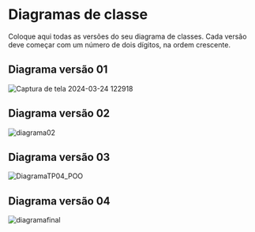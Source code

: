 # Diagramas de classe
Coloque aqui todas as versões do seu diagrama de classes. Cada versão deve começar com um número de dois dígitos, na ordem crescente.

## Diagrama versão 01

![Captura de tela 2024-03-24 122918](https://github.com/DisciplinasProgramacao/poo-tp-2024-1-nao-importa/assets/127231260/9fa4eb26-4c09-483e-b089-19e049738e9e)

## Diagrama versão 02

![diagrama02](https://github.com/DisciplinasProgramacao/poo-tp-2024-1-nao-importa/assets/127527707/ab049e57-3110-4975-ab43-677515228808)

## Diagrama versão 03

![DiagramaTP04_POO](https://github.com/DisciplinasProgramacao/poo-tp-2024-1-nao-importa/assets/127527707/973ca900-1b54-44ad-a515-ac3c31bdc98c)

## Diagrama versão 04

![diagramafinal](https://github.com/DisciplinasProgramacao/poo-tp-2024-1-nao-importa/assets/127527707/67736085-46d4-4bd0-8845-1968612fc99f)
